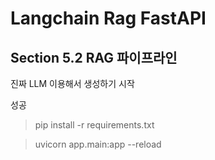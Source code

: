 
# Langchain Rag FastAPI

## Section 5.2 RAG 파이프라인 

진짜 LLM 이용해서 생성하기 시작

성공



> pip install -r requirements.txt 

> uvicorn app.main:app --reload